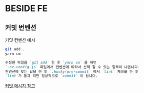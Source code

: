 # BESIDE FE


## 커밋 번벤션

커밋 컨벤션 예시

```bash
git add .
yarn cm
```

```md
수정한 파일을 `git add` 한 후 `yarn cm` 을 하면
`.cz-config.js` 파일에서 컨벤션에 따라서 선택 할 수 있는 항목이 나옵니다.
컨벤션에 맞는 답을 한 후 `.husky/pre-commit` 에서 `lint` 체크를 한 후
`lint`가 통과 되면 정상적으로 `commit` 이 됩니다.
```

[커밋 메시지 참고](https://webruden.tistory.com/486)